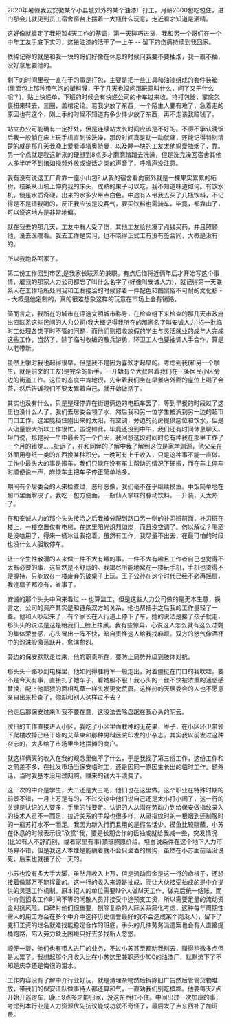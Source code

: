 2020年暑假我去安徽某个小县城郊外的某个油漆厂打工，月薪2000包吃包住，进门那会儿就见到员工宿舍窗台上摆着一大瓶什么玩意，走近看才知道是酒精。

这好像就奠定了我短暂4天工作的基调，第一天碰巧进货，我和另一个哥们在一个中年工友手底下实习，这搬油漆的活干了一上午 -- 留下的伤痛持续到我回家。

依稀记得的就是和我一块的哥们好像在休息的时候问我要不要抽烟，我一直不抽，没好意思要他的。

剩下的时间里我一直在干的事是打包，主要是把一些工具和油漆组成的套件装箱(里面包上那种带气泡的塑料膜，干了几天也没问那玩意叫什么，问了又干什么呢？)，贴上快递单，下班的时候会有快递公司的卡车过来收。持打包器，掌底包裹扭来转去，三圈，盖棺定论。若我少放了东西，一个陌生人要有难了，急着走的原因也有这个，刚上手的时候不知道有多少件少放了东西，再不走该我赔钱了。

站立办公可能确有一定好处，但是连续站太长时间应该是不好的。不得不承认晚饭后我一般躺在床上玩手机直到该洗澡，那段时间真是动一动就痛，还能记得特别清楚的就是那几天我晚上爱看泽塔奥特曼，以及睡一块的工友太他妈爱抽烟了，靠。另一个点就是我这新来的硬挺到8点多才磨磨蹭蹭去洗澡，但是洗完澡回宿舍其他人多半听不到诸如视频外放或说话之类的声音了，呼噜声没注意。

我有没有说这工厂背靠一座小山包? 从我的宿舍看向窗外就是一棵果实累累的柘树，枝条从山坡上伸向我的床头，成熟的果子可以吃，我不知道味道如何。有饮水机，但是水质奇硬，出来的水多少带点白色，中途有人带我去买了几瓶饮料，不记得是不是请我喝的，反正我应该是没客气，要买饮料也需骑车，毕竟，都靠山了，可以说这地方是非常地偏。

就在我去的那几天，工友中有人受了伤，其他工友给他凑了点钱买药，并且照顾他，没去医院看。我去工作是实习，也不晓得正式工有没有签合同，大概是没有的。

所以我跑路回家了。

第二份工作回到市区,是我家长联系的兼职。有点后悔将近俩年后才开始写这个事情，雇我的那家人力公司都忘了叫什么名字了(好像叫安诚人力)，就记得第一天联系人在工作场所处同我和工友接洽的时候穿着一件配色和图案俗不可耐的文化衫 -- 大概是他定制的，真的很难想象这样的玩意在市场上会有销路。

简而言之，我所在的城市在评选文明城市称号，在检查组下来检查的那几天市政府出资联系这些民间的人力公司(我大概记得我所在的那家名字叫安诚人力)招一批临时工处理各类平时不管的问题，而他们则招收放假的学生与灵活就业的成年人完成这些工作，当然了，除了临时收编的散兵游勇，环卫工人也要抽调人手合作，算是以老带新。

虽然上学时我也起得很早，但是我不是因为喜欢才起早的。考虑到我(和另一个学生，就是前文的工友)是完全的新手，一开始有个大叔带着我们在一条居民小区旁边的街道工作。这位的态度中肯地很，先带着我们坐在早餐店外面的座位上喝了会茶，然后告诉我们不要太累着自己，就开始做活了。

其实也没有什么，只是整理停靠在街道俩边的电瓶车罢了，等到早餐的时段过了这里也没什么人了，我们去居委会领了水，然后我和另一位学生被派到另一边的超市门口工作。这里能挡住刚出来的太阳，有空调，旁边的药房提供座位和饮水，但是人流量很大所以工作很忙。虽说如此，毕竟还没到中午，我们还有时间休息聊天。坦白说，那是我一生中最长的一个白天，我回想这段时间时总有种我在那里工作了一个月的错觉......扯远了，在和同伴的了解中我了解到这位是家学渊源，他父亲在外面用卷纸一类的东西换某种积分，一晚可有上千收入，只是这种事不能一直做。工作中最头大的事是搬车，我们只能在没有车主帮助的情况下硬搬，而在车主停车时顺便说一声，麻烦车主把车子停正简单地多。

期间有个居委会的人来检查过，恶形恶像，我们毫不在乎继续摸鱼。中饭简单地在超市里面解决了，我吃一包方便面，一瓶仙人掌味的脉动饮料，一升装，天太热了。

在和安诚人力的那个头头接洽之后我被分配到路口另一侧的补习班前面，补习班在楼上，一楼空置仅有电梯，在这里阳光炽烈如炭，而且没空调了。何以解忧？喝酒是没啥用了，得来一桶冰让我抱着。虽然有工作，我尽量不出去，在最可怕的时段也没什么人胆敢停车。

让一个生性散漫的人来做一件不大有趣的事，一件不大有趣且工作者自己也觉得不太有必要的事，这显然是不舒适的。我竭尽所能地窝在一楼玩手机，手机也烫得不便握持，只能放在一楼废弃的破桌子上玩。王子公孙在这个时代已经不必再摇扇，我连扇子都没有，省事了。

安诚的那个头头中间来看过 -- 也算监工，但是这些人力公司做的是无本生意，换言之，公司的资产其实是和链条双方的关系，他也帮把手之后我的工作量轻了一些。他和人吵起来了，有个家长在人行道上停下了车，她的说法是接了孩子就走，那头头的说法是这是给我们__脸上抹黑。我有些惊异，心说这人怎么就有这么过剩的集体荣誉感，心头冒出一阵不快，暗自责怪这人给我找麻烦。双方的怒气像酒杯中的泡沫般激荡跃升，愈演愈烈。

旁边的保安默默走过来，他的职责所在，要防止局势升级到肢体对抗。

那头头一路吵到电梯里，他如同得胜将军一般走出，对着僵挺在门口的我吹嘘。要不是今天有事，直接扎了她车子，看她服不服！我心头的一丝不快被浓重的迷惑感替换，配上他鄙猥的面相乱草一样头发更觉荒唐。这样热的天居委会的人也不愿意亲自出来检查了，你却和别人这样过不去？

他走后那保安过来叫我不要在意，这没法去除盘踞在我心头的阴云。

次日的工作直接进入小区，我吃了小区里面栽种的无花果，枣子，在小区环卫带领下爬楼收掉已经干瘪的艾草束和那种男科医院印发的小杂志，其实我以前发过这种杂志的，大多给了市场里坐地摆摊的商户。

就这样俩天的收入在我的观念里做不了什么，于是我找了第三份工作，这份工作和之前差不多，在批发市场当保安临时工，还是因同一原因生长出的临时工作。题外话，当时我基本没用过网购，赚来的钱大半浪费了。

这一次的中介是学生，大二还是大三吧，他们也在这里做。这个职业在特殊时期的前景不错，一月上万是有的，不过交谈中他们说自己还是太小打小闹了，这一行的关键是认识的人要多，手里的钱要足。认识的人从潜在劳动力到给保安做指纹录入的技术人员不一而足，拉近关系的手段也很多样，从录指纹时的一根烟到还制服时的一瓶苏打水不一而足。我因为新入行而且用的是假名话少，摸鱼比较隐蔽，小苏在休息的时候表示很"欣赏"我，要是长期合作的话抽成就给我减一些，突发情况(比如有人不辞而别，或者家里有事)顶班照原价给。坦白说条件在这个地下人力市场算不错，但是我这人本性是能躺着就不会只坐着的懒狗，虽然在小苏面前话没说死，后来也就接了份一天的。

小苏也没有多大手大脚，虽然月收入上万，但是流动资金是这一行的命根子，还想接着做那万不能挥霍的。这一行的收入来源是抽成，而让大伙接受抽成的是中介提供的灵活工作机制。原本招人的单位需要N个人做M天工作，做完后统一结账，而中介则招收工作时间不等的闲散人员并接受中途预支工资，所以需要足量的流动资金对抗风险。口碑对他们很重要，刨除复杂的人际关系简化考虑，这种每年周期性需人的用工方会在多个中介中选择历史信誉最好的(不会造成某个岗没人)，留下了克扣工资的烂名就难找能稳定合作的班底，手头的几件劳务派遣案也会有人直接提桶跑路，陷入劳力缺乏困境只好去多找新人忽悠。

顺便一提，他们也有带人进厂的业务，不过小苏甚至都劝我别去，赚得稍微多点但是太累了。我想起那个月收入比在小苏这里兼职还少100的油漆厂，默默流下了不知是庆幸还是悔恨的泪水。

工作内容没有了解中介行业好玩，就是清理杂物然后拆除旧广告然后管管货物堆放，带我们的保安江队做事待人都还算和气，一直劝我们别吃槟榔。他要每天7点开始开巡逻车，晚上9点多才能归家，没这东西扛不住。中间出过一次加班的事，考虑到本行业是人力资源优先抗议能成功就不奇怪了，最后发了点东西补了加班费。
